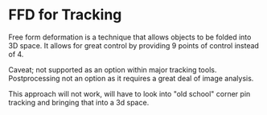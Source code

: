 # FFD for Tracking
Free form deformation is a technique that allows objects to be folded into 3D space.
It allows for great control by providing 9 points of control instead of 4.

Caveat; not supported as an option within major tracking tools. Postprocessing not an option as it requires a great deal of image analysis.

This approach will not work, will have to look into "old school" corner pin tracking and bringing that into a 3d space.